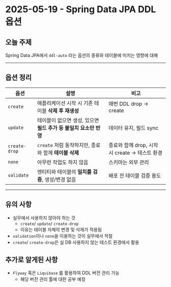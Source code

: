 # 2025-05-19 - Spring Data JPA DDL 옵션

## 오늘 주제

Spring Data JPA에서 `ddl-auto` 라는 옵션의 종류와 테이블에 미치는 영향에 대해

---

## 옵션 정리

| 옵션 | 설명 | 비고 |
|------|------|---------|
| `create` | 애플리케이션 시작 시 기존 테이블 **삭제 후 재생성** | 매번 DDL drop -> create|
| `update` | 테이블이 없으면 생성, 있으면 **필드 추가 등 불일치 요소만 반영** | 데이터 유지, 필드 sync|
| `create-drop` | `create` 처럼 동작하지만, 종료와 함께 **테이블 삭제** | 종료와 함께 drop, 시작 시 create -> 테스트 환경|
| `none` | 아무런 작업도 하지 않음 | 스키마는 외부 관리|
| `validate` | 엔티티와 테이블의 **일치를 검증**, 생성/변경 없음 | 배포 전 테이블 검증 용도|

---

## 유의 사항

- 실무에서 사용하지 않아야 하는 것
  - `create`/ `update`/ `create-drop`
  - 이유는 테이블 자체의 변경 및 삭제가 적용됨
- `validation`이나 `none`을 이용하는 것이 실무에서 적절
- `create`/ `create-drop`은 실 DB 사용하지 않는 테스트 환경에서 활용

## 추가로 알게된 사항

- `Flyway` 혹은 `Liquibase` 를 활용하여 DDL 버전 관리 가능
  - 해당 버전 관리 툴에 대한 공부 예정
